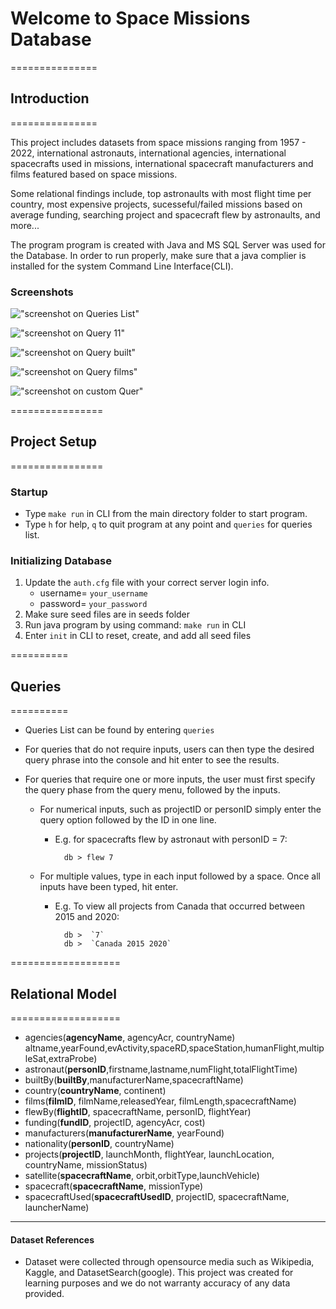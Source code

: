 # Welcome to Space Missions Database

===============
## Introduction
===============

This project includes datasets from space missions ranging from 1957 - 2022, international astronauts, international agencies, international spacecrafts used in missions, international spacecraft manufacturers and films featured based on space missions. 

Some relational findings include, top astronaults with most flight time per country, most expensive projects, sucesseful/failed missions based on average funding, searching project and spacecraft flew by astronaults, and more...

The program program is created with Java and MS SQL Server was used for the Database.
In order to run properly, make sure that a java complier is installed for the system Command Line Interface(CLI).

### Screenshots
!["screenshot on Queries List"](...)

!["screenshot on Query 11"](...)

!["screenshot on Query built"](...)

!["screenshot on Query films"](...)

!["screenshot on custom Quer"](...)


================
## Project Setup
================

### Startup
* Type `make run` in CLI from the main directory folder to start program.
* Type `h` for help, `q` to quit program at any point and `queries` for queries list.

### Initializing Database
1. Update the `auth.cfg` file with your correct server login info.
   - username= `your_username`
   - password= `your_password` 
2. Make sure seed files are in seeds folder
3. Run java program by using command: `make run` in CLI
4. Enter `init` in CLI to reset, create, and add all seed files

==========
## Queries
==========

* Queries List can be found by entering `queries`

* For queries that do not require inputs, users can then type the desired query phrase into the console and hit enter to see the results.

* For queries that require one or more inputs, the user must first specify the query phase from the query menu, followed by the inputs. 
  * For numerical inputs, such as projectID or personID simply enter the query option followed by the ID in one line.
    * E.g. for spacecrafts flew by astronaut with personID = 7:

            db > flew 7

  * For multiple values, type in each input followed by a space. Once all inputs have been typed, hit enter.
    * E.g. To view all projects from Canada that occurred between 2015 and 2020:

            db >  `7`
            db >  `Canada 2015 2020`

===================
## Relational Model
===================

-	agencies(**agencyName**, agencyAcr, countryName) altname,yearFound,evActivity,spaceRD,spaceStation,humanFlight,multipleSat,extraProbe)
-	astronaut(**personID**,firstname,lastname,numFlight,totalFlightTime)
-	builtBy(**builtBy**,manufacturerName,spacecraftName)
-	country(**countryName**, continent)
-	films(**filmID**, filmName,releasedYear, filmLength,spacecraftName)
-	flewBy(**flightID**, spacecraftName, personID, flightYear)
-	funding(**fundID**, projectID, agencyAcr, cost)
-	manufacturers(**manufacturerName**, yearFound)
-	nationality(**personID**, countryName)
-	projects(**projectID**, launchMonth, flightYear, launchLocation, countryName, missionStatus)
-	satellite(**spacecraftName**, orbit,orbitType,launchVehicle)
-	spacecraft(**spacecraftName**, missionType)
-	spacecraftUsed(**spacecraftUsedID**, projectID, spacecraftName, launcherName)


--------------
#### Dataset References
- Dataset were collected through opensource media such as Wikipedia, Kaggle, and DatasetSearch(google). This project was created for learning purposes and we do not warranty accuracy of any data provided.
